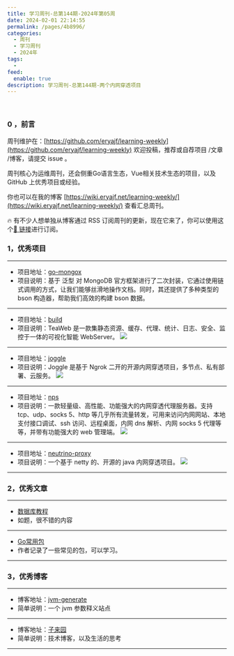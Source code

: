 ```yaml
---
title: 学习周刊-总第144期-2024年第05周
date: 2024-02-01 22:14:55
permalink: /pages/4b8996/
categories:
  - 周刊
  - 学习周刊
  - 2024年
tags:
  -
feed:
  enable: true
description: 学习周刊-总第144期-两个内网穿透项目
---
```


<br><ArticleTopAd></ArticleTopAd>

### 0 ，前言

周刊维护在：[https://github.com/eryajf/learning-weekly](https://github.com/eryajf/learning-weekly)  欢迎投稿，推荐或自荐项目 /文章 /博客，请提交 issue 。

周刊核心为运维周刊，还会侧重Go语言生态，Vue相关技术生态的项目，以及 GitHub 上优秀项目或经验。

你也可以在我的博客 [https://wiki.eryajf.net/learning-weekly/](https://wiki.eryajf.net/learning-weekly/) 查看汇总周刊。

🔥 有不少人想单独从博客通过 RSS 订阅周刊的更新，现在它来了，你可以使用这个[🔗 链接](https://wiki.eryajf.net/learning-weekly.xml)进行订阅。

### 1，优秀项目

---
- 项目地址：[go-mongox](https://github.com/chenmingyong0423/go-mongox)
- 项目说明：基于 泛型 对 MongoDB 官方框架进行了二次封装，它通过使用链式调用的方式，让我们能够丝滑地操作文档。同时，其还提供了多种类型的 bson 构造器，帮助我们高效的构建 bson 数据。
---
- 项目地址：[build](https://github.com/TeaWeb/build)
- 项目说明：TeaWeb 是一款集静态资源、缓存、代理、统计、日志、安全、监控于一体的可视化智能 WebServer。
  ![](https://t.eryajf.net/imgs/2024/01/1705536976507.png)
---
- 项目地址：[joggle](https://github.com/joggle-cn/joggle)
- 项目说明：Joggle 是基于 Ngrok 二开的开源内网穿透项目，多节点、私有部署、云服务。
  ![](https://t.eryajf.net/imgs/2024/01/1705537531750.png)
---
- 项目地址：[nps](https://github.com/ehang-io/nps/)
- 项目说明：一款轻量级、高性能、功能强大的内网穿透代理服务器。支持 tcp、udp、socks 5、http 等几乎所有流量转发，可用来访问内网网站、本地支付接口调试、ssh 访问、远程桌面，内网 dns 解析、内网 socks 5 代理等等，并带有功能强大的 web 管理端。
  ![](https://t.eryajf.net/imgs/2024/01/1705537670720.png)
---
- 项目地址：[neutrino-proxy](https://github.com/dromara/neutrino-proxy)
- 项目说明：一个基于 netty 的、开源的 java 内网穿透项目。
  ![](https://t.eryajf.net/imgs/2024/01/1705537873317.png)
---
### 2，优秀文章

---
- [数据库教程](https://www.sjkjc.com/mysql/what-is-mysql/)
- 如题，很不错的内容
---
- [Go常用包](https://www.lynote.top/2022/10/24/golang/go_%E5%B8%B8%E7%94%A8%E5%8C%85/go_%E5%B8%B8%E7%94%A8%E5%8C%85/)
- 作者记录了一些常见的包，可以学习。
---
### 3，优秀博客

---
- 博客地址：[jvm-generate](https://render.alipay.com/p/s/jvm-generate/)
- 简单说明：一个 jvm 参数释义站点
---
- 博客地址：[子来园](https://simplecoding.fun/)
- 简单说明：技术博客，以及生活的思考
---


<br><ArticleTopAd></ArticleTopAd>
